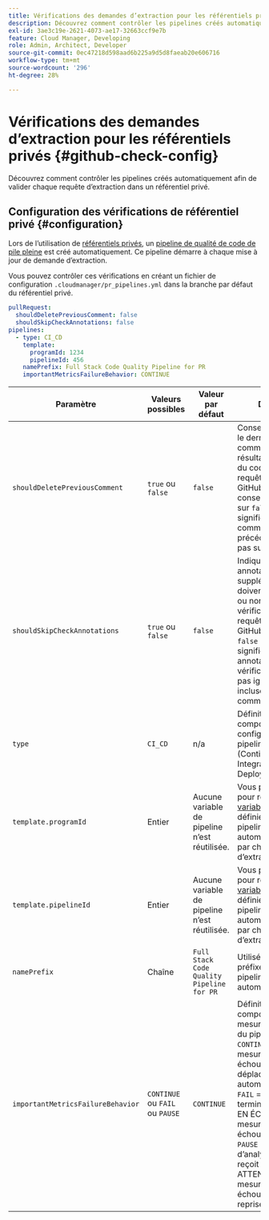 ```yaml
---
title: Vérifications des demandes d’extraction pour les référentiels privés
description: Découvrez comment contrôler les pipelines créés automatiquement afin de valider chaque requête d’extraction dans un référentiel privé.
exl-id: 3ae3c19e-2621-4073-ae17-32663ccf9e7b
feature: Cloud Manager, Developing
role: Admin, Architect, Developer
source-git-commit: 0ec47218d598aad6b225a9d5d8faeab20e606716
workflow-type: tm+mt
source-wordcount: '296'
ht-degree: 28%

---
```


# Vérifications des demandes d’extraction pour les référentiels privés {#github-check-config}

Découvrez comment contrôler les pipelines créés automatiquement afin de valider chaque requête d’extraction dans un référentiel privé.

## Configuration des vérifications de référentiel privé {#configuration}

Lors de l’utilisation de [référentiels privés](private-repositories.md#using), un [pipeline de qualité de code de pile pleine](/help/implementing/cloud-manager/configuring-pipelines/introduction-ci-cd-pipelines.md) est créé automatiquement. Ce pipeline démarre à chaque mise à jour de demande d’extraction.

Vous pouvez contrôler ces vérifications en créant un fichier de configuration `.cloudmanager/pr_pipelines.yml` dans la branche par défaut du référentiel privé.

```yaml
pullRequest:
  shouldDeletePreviousComment: false
  shouldSkipCheckAnnotations: false
pipelines:
  - type: CI_CD
    template:
      programId: 1234
      pipelineId: 456
    namePrefix: Full Stack Code Quality Pipeline for PR
    importantMetricsFailureBehavior: CONTINUE
```

| Paramètre | Valeurs possibles | Valeur par défaut | Description |
| --- | --- | --- | --- |
| `shouldDeletePreviousComment` | `true` ou `false` | `false` | Conserver uniquement le dernier commentaire avec les résultats de l’analyse du code pour cette requête d’extraction GitHub ou tout conserver. La définir sur `false` (par défaut) signifie que les commentaires précédents ne sont pas supprimés. |
| `shouldSkipCheckAnnotations` | `true` ou `false` | `false` | Indique si des annotations supplémentaires doivent être présentes ou non sur la vérification de la requête de tirage GitHub. La définir sur `false` (par défaut) signifie que les annotations de vérification ne sont pas ignorées et sont incluses dans les commentaires. |
| `type` | `CI_CD` | n/a | Définit le comportement des configurations de pipeline CI/CD (Continuous Integration/Continuous Deployment). |
| `template.programId` | Entier | Aucune variable de pipeline n’est réutilisée. | Vous pouvez l’utiliser pour réutiliser les [&#x200B; variables de pipeline &#x200B;](/help/implementing/cloud-manager/configuring-pipelines/pipeline-variables.md) définies sur un pipeline existant automatiquement créé par chaque demande d’extraction. |
| `template.pipelineId` | Entier | Aucune variable de pipeline n’est réutilisée. | Vous pouvez l’utiliser pour réutiliser les [&#x200B; variables de pipeline &#x200B;](/help/implementing/cloud-manager/configuring-pipelines/pipeline-variables.md) définies sur un pipeline existant automatiquement créé par chaque demande d’extraction. |
| `namePrefix` | Chaîne | `Full Stack Code Quality Pipeline for PR` | Utilisé pour définir le préfixe du nom du pipeline qui est créé automatiquement. |
| `importantMetricsFailureBehavior` | `CONTINUE` ou `FAIL` ou `PAUSE` | `CONTINUE` | Définit le comportement des mesures importantes du pipeline<br>`CONTINUE` = Si une mesure importante échoue, le pipeline se déplace automatiquement<br>`FAIL` = Le pipeline se termine par un statut EN ÉCHEC si une mesure importante échoue<br>`PAUSE` = L’étape d’analyse du code reçoit un statut EN ATTENTE lorsqu’une mesure importante échoue et doit être reprise manuellement |




